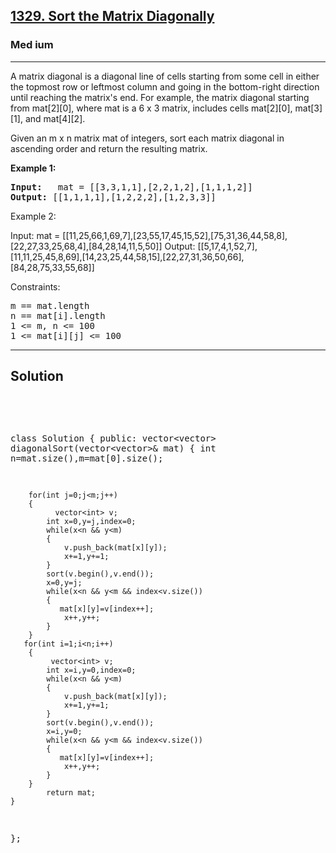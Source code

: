 
<h2><a href="https://leetcode.com/problems/sort-the-matrix-diagonally/">1329. Sort the Matrix Diagonally</a></h2>
<h3>Med ium</h3>
<hr>
<div><p>
    
A matrix diagonal is a diagonal line of cells starting from some cell in either the topmost row or leftmost column and going in the bottom-right direction until reaching the matrix's end. For example, the matrix diagonal starting from mat[2][0], where mat is a 6 x 3 matrix, includes cells mat[2][0], mat[3][1], and mat[4][2].

Given an m x n matrix mat of integers, sort each matrix diagonal in ascending order and return the resulting matrix.

</p>


<p><strong>Example 1:</strong></p>
<pre><strong>Input:</strong>   mat = [[3,3,1,1],[2,2,1,2],[1,1,1,2]]
<strong>Output:</strong> [[1,1,1,1],[1,2,2,2],[1,2,3,3]]
</pre>
  
Example 2:

Input: mat = [[11,25,66,1,69,7],[23,55,17,45,15,52],[75,31,36,44,58,8],[22,27,33,25,68,4],[84,28,14,11,5,50]]
Output: [[5,17,4,1,52,7],[11,11,25,45,8,69],[14,23,25,44,58,15],[22,27,31,36,50,66],[84,28,75,33,55,68]]

Constraints:
    
<pre>
m == mat.length
n == mat[i].length
1 <= m, n <= 100
1 <= mat[i][j] <= 100
</pre>
    
<hr>
 <h2><strong><b>Solution</b></strong></h2>
 <br>
 <pre>
 
 class Solution {
   public:
    vector<vector<int>> diagonalSort(vector<vector<int>>& mat) {
        int n=mat.size(),m=mat[0].size(); 
      
        for(int j=0;j<m;j++)
        {
              vector<int> v;
            int x=0,y=j,index=0;
            while(x<n && y<m)
            {
                v.push_back(mat[x][y]);
                x+=1,y+=1;
            }
            sort(v.begin(),v.end());
            x=0,y=j; 
            while(x<n && y<m && index<v.size())
            {
               mat[x][y]=v[index++];
                x++,y++;
            }
        }
       for(int i=1;i<n;i++)
        {
             vector<int> v;
            int x=i,y=0,index=0;
            while(x<n && y<m)
            {
                v.push_back(mat[x][y]);
                x+=1,y+=1;
            }
            sort(v.begin(),v.end());
            x=i,y=0; 
            while(x<n && y<m && index<v.size())
            {
               mat[x][y]=v[index++];
                x++,y++;
            }
        }
            return mat;
    }
};
 </pre>

